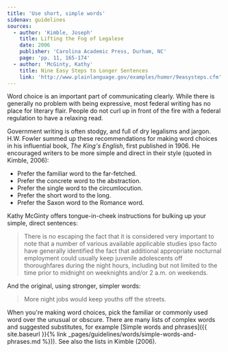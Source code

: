 ```yaml
---
title: 'Use short, simple words'
sidenav: guidelines
sources:
  - author: 'Kimble, Joseph'
    title: Lifting the Fog of Legalese
    date: 2006
    publisher: 'Carolina Academic Press, Durham, NC'
    page: 'pp. 11, 165-174'
  - author: 'McGinty, Kathy'
    title: Nine Easy Steps to Longer Sentences
    link: 'http://www.plainlanguage.gov/examples/humor/9easysteps.cfm'
---
```


Word choice is an important part of communicating clearly. While there is generally no problem with being expressive, most federal writing has no place for literary flair. People do not curl up in front of the fire with a federal regulation to have a relaxing read.

Government writing is often stodgy, and full of dry legalisms and jargon. H.W. Fowler summed up these recommendations for making word choices in his influential book, _The King's English_, first published in 1906. He encouraged writers to be more simple and direct in their style (quoted in Kimble, 2006):

- Prefer the familiar word to the far-fetched.
- Prefer the concrete word to the abstraction.
- Prefer the single word to the circumlocution.
- Prefer the short word to the long.
- Prefer the Saxon word to the Romance word.

Kathy McGinty offers tongue-in-cheek instructions for bulking up your simple, direct sentences:

> There is no escaping the fact that it is considered very important to note that a number of various available applicable studies ipso facto have generally identified the fact that additional appropriate nocturnal employment could usually keep juvenile adolescents off thoroughfares during the night hours, including but not limited to the time prior to midnight on weeknights and/or 2 a.m. on weekends.

And the original, using stronger, simpler words:

> More night jobs would keep youths off the streets.

When you're making word choices, pick the familiar or commonly used word over the unusual or obscure. There are many lists of complex words and suggested substitutes, for example [Simple words and phrases]({{ site.baseurl }}{% link _pages/guidelines/words/simple-words-and-phrases.md %})). See also the lists in Kimble (2006).
